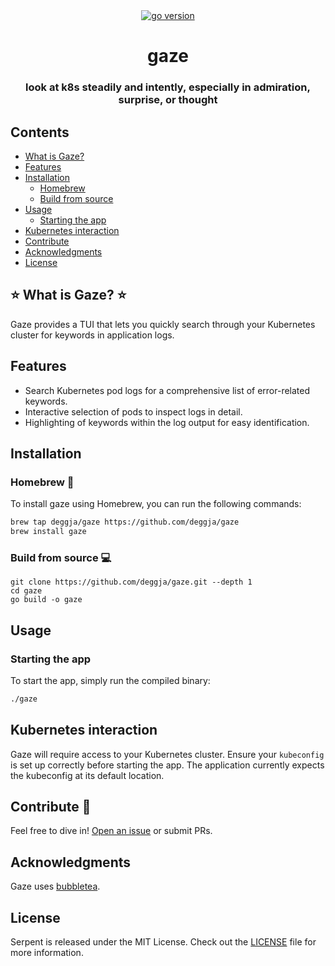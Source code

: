 <div align="center">
  <a href="https://go.dev/">
    <img src="https://img.shields.io/badge/Go-v1.21-brightgreen.svg" alt="go version">
  </a>
</div>

<div align="center">

  <h1>gaze</h1>
  <h3>look at k8s steadily and intently, especially in admiration, surprise, or thought</h3>

</div>

## Contents
- [What is Gaze?](#what-is-gaze)
- [Features](#features)
- [Installation](#installation)
  - [Homebrew](#homebrew-)
  - [Build from source](#build-from-source-)
- [Usage](#usage)
  - [Starting the app](#starting-the-app)
- [Kubernetes interaction](#kubernetes-interaction)
- [Contribute](#contribute-)
- [Acknowledgments](#acknowledgments)
- [License](#license)

## ⭐ What is Gaze? ⭐

Gaze provides a TUI that lets you quickly search through your Kubernetes cluster for keywords in application logs.

## Features

- Search Kubernetes pod logs for a comprehensive list of error-related keywords.
- Interactive selection of pods to inspect logs in detail.
- Highlighting of keywords within the log output for easy identification.

## Installation

### Homebrew 🍺

To install gaze using Homebrew, you can run the following commands:

```sh
brew tap deggja/gaze https://github.com/deggja/gaze
brew install gaze
```

### Build from source 💻
```
git clone https://github.com/deggja/gaze.git --depth 1
cd gaze
go build -o gaze
```

## Usage

### Starting the app

To start the app, simply run the compiled binary:

```sh
./gaze
```

## Kubernetes interaction

Gaze will require access to your Kubernetes cluster. Ensure your `kubeconfig` is set up correctly before starting the app. The application currently expects the kubeconfig at its default location.

## Contribute 🔨

Feel free to dive in! [Open an issue](https://github.com/deggja/gaze/issues) or submit PRs.

## Acknowledgments

Gaze uses [bubbletea](https://github.com/charmbracelet/bubbletea).

## License

Serpent is released under the MIT License. Check out the [LICENSE](https://github.com/deggja/gaze/LICENSE) file for more information.